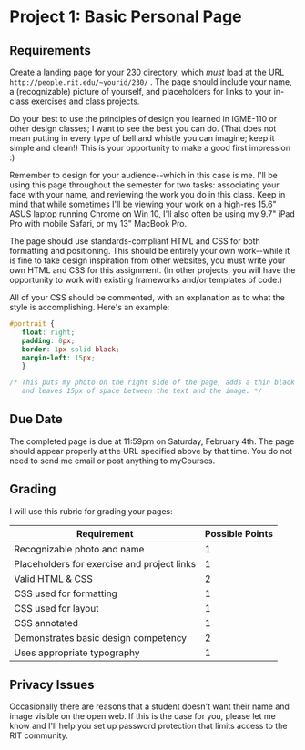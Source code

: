 # Project 1: Basic Personal Page

## Requirements
Create a landing page for your 230 directory, which *must* load at the URL `http://people.rit.edu/~yourid/230/` . The page should include your name, a (recognizable) picture of yourself, and placeholders for links to your in-class exercises and class projects. 

Do your best to use the principles of design you learned in IGME-110 or other design classes; I want to see the best you can do. (That does not mean putting in every type of bell and whistle you can imagine; keep it simple and clean!) This is your opportunity to make a good first impression :) 

Remember to design for your audience--which in this case is me. I'll be using this page throughout the semester for two tasks: associating your face with your name, and reviewing the work you do in this class. Keep in mind that while sometimes I'll be viewing your work on a high-res 15.6" ASUS laptop running Chrome on Win 10, I'll also often be using my 9.7" iPad Pro with mobile Safari, or my 13" MacBook Pro. 

The page should use standards-compliant HTML and CSS for both formatting and positioning. This should be entirely your own work--while it is fine to take design inspiration from other websites, you must write your own HTML and CSS for this assignment. (In other projects, you will have the opportunity to work with existing frameworks and/or templates of code.) 

All of your CSS should be commented, with an explanation as to what the style is accomplishing. Here's an example:

```css
#portrait {
   float: right;
   padding: 0px;
   border: 1px solid black;
   margin-left: 15px;
   }

/* This puts my photo on the right side of the page, adds a thin black border to the image, 
   and leaves 15px of space between the text and the image. */
```

## Due Date
The completed page is due at 11:59pm on Saturday, February 4th. The page should appear properly at the URL specified above by that time. You do not need to send me email or post anything to myCourses.

## Grading
I will use this rubric for grading your pages:

Requirement | Possible Points |
----------- | --------------- |
Recognizable photo and name | 1 |
Placeholders for exercise and project links | 1 |
Valid HTML & CSS | 2 |
CSS used for formatting | 1 |
CSS used for layout | 1 |
CSS annotated | 1 |
Demonstrates basic design competency | 2 |
Uses appropriate typography | 1 |

## Privacy Issues
Occasionally there are reasons that a student doesn't want their name and image visible on the open web. If this is the case for you, please let me know and I'll help you set up password protection that limits access to the RIT community. 
